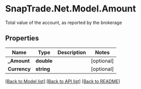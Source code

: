 # SnapTrade.Net.Model.Amount
Total value of the account, as reported by the brokerage

## Properties

Name | Type | Description | Notes
------------ | ------------- | ------------- | -------------
**_Amount** | **double** |  | [optional] 
**Currency** | **string** |  | [optional] 

[[Back to Model list]](../README.md#documentation-for-models) [[Back to API list]](../README.md#documentation-for-api-endpoints) [[Back to README]](../README.md)

